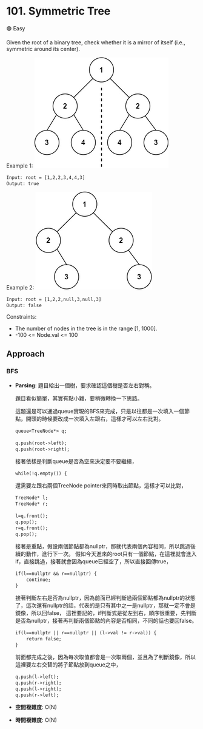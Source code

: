 # 101. Symmetric Tree

🟢 Easy

Given the root of a binary tree, check whether it is a mirror of itself (i.e., symmetric around its center).

Example 1:
![alt text](image.png)
```
Input: root = [1,2,2,3,4,4,3]
Output: true
```

Example 2:
![alt text](image-1.png)
```
Input: root = [1,2,2,null,3,null,3]
Output: false
```

Constraints:
- The number of nodes in the tree is in the range [1, 1000].
- -100 <= Node.val <= 100

## Approach
### BFS
- **Parsing**: 
    題目給出一個樹，要求確認這個樹是否左右對稱。

    題目看似簡單，其實有點小難，要稍微轉換一下思路。

    這題還是可以通過queue實現的BFS來完成，只是以往都是一次填入一個節點，開頭的時候要改成一次填入左跟右，這樣才可以左右比對。
    ```
    queue<TreeNode*> q;

    q.push(root->left);
    q.push(root->right);
    ```

    接著依樣是判斷queue是否為空來決定要不要繼續，
    ```
    while(!q.empty()) {
    ```

    還需要左跟右兩個TreeNode pointer來同時取出節點，這樣才可以比對，
    ```
    TreeNode* l;
    TreeNode* r;

    l=q.front();
    q.pop();
    r=q.front();
    q.pop();
    ```

    接著是重點，假設兩個節點都為nullptr，那就代表兩個內容相同，所以跳過後續的動作，進行下一次。
    假如今天進來的root只有一個節點，在這裡就會進入if，直接跳過，接著就會因為queue已經空了，所以直接回傳true，
    ```
    if(l==nullptr && r==nullptr) {
        continue;
    }
    ```

    接著判斷左右是否為nullptr，因為前面已經判斷過兩個節點都為nullptr的狀態了，這次還有nullptr的話，代表的是只有其中之一是nullptr，那就一定不會是鏡像，所以回false，
    這裡要記的，if判斷式是從左到右，順序很重要，先判斷是否為nullptr，接著再判斷兩個節點的內容是否相同，不同的話也要回false。
    ```
    if(l==nullptr || r==nullptr || (l->val != r->val)) {
        return false;
    }
    ```

    前面都完成之後，因為每次取值都會是一次取兩個，並且為了判斷鏡像，所以這裡要左右交替的將子節點放到queue之中，
    ```
    q.push(l->left);
    q.push(r->right);
    q.push(l->right);
    q.push(r->left);
    ```
- **空間複雜度**: O(N)
- **時間複雜度**: O(N)
